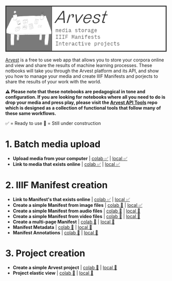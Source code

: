 ![arvest](https://raw.githubusercontent.com/arvest-data-in-context/ml-notebooks/refs/heads/main/docs/images/arvest-title-card.png)

[Arvest](https://arvest.app/en) is a free to use web app that allows you to store your corpora online and view and share the results of machine learning processes. These notbooks will take you through the Arvest platform and its API, and show you how to manage your media and create IIIF Manifests and porjects to share the results of your work with the world.

**⚠️ Please note that these notebooks are pedagogical in tone and configuration. If you are looking for notebooks where all you need to do is drop your media and press play, please visit the [Arvest API Tools](https://github.com/arvest-data-in-context/arvest-api-tools) repo which is designed as a collection of functional tools that follow many of these same workflows.**

✅ = Ready to use
🚧 = Still under construction

# 1. Batch media upload

- **Upload media from your computer** | [colab ✅](/_colab/arvest/01-upload-media-from-your-compter/01-upload-media-from-your-compter.ipynb) | [local ✅](/_local/arvest/01-upload-media-from-your-compter/01-upload-media-from-your-compter.ipynb)
- **Link to media that exists online** | [colab ✅](/_colab/arvest/02-link-to-online-media/02-link-to-online-media.ipynb) | [local ✅](/_local/arvest/02-link-to-online-media/02-link-to-online-media.ipynb)

# 2. IIIF Manifest creation

- **Link to Manifest's that exists online** | [colab ✅](/_colab/arvest/03-link-to-online-manifests/03-link-to-online-manifests.ipynb) | [local ✅](/_local/arvest/03-link-to-online-manifests/03-link-to-online-manifests.ipynb)
- **Create a simple Manifest from image files** | [colab 🚧]() | [local ✅](/_local/arvest/04-create-image-manifest/04-create-image-manifest.ipynb)
- **Create a simple Manifest from audio files** | [colab 🚧]() | [local 🚧]()
- **Create a simple Manifest from video files** | [colab 🚧]() | [local 🚧]()
- **Create a multi-page Manifest** | [colab 🚧]() | [local 🚧]()
- **Manifest Metadata** | [colab 🚧]() | [local 🚧]()
- **Manifest Annotations** | [colab 🚧]() | [local 🚧]()

# 3. Project creation

- **Create a simple Arvest project** | [colab 🚧]() | [local 🚧]()
- **Project elastic view** | [colab 🚧]() | [local 🚧]()